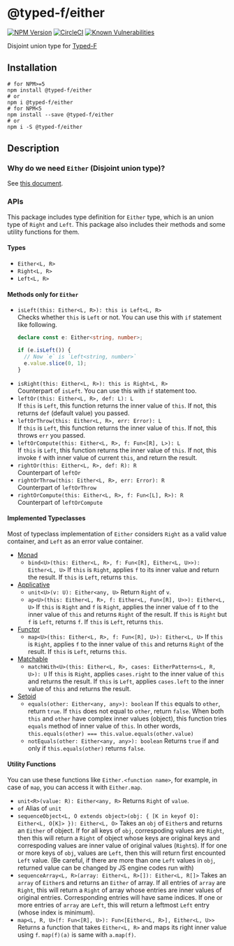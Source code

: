 # @typed-f/either

[![NPM Version](https://img.shields.io/npm/v/@typed-f/either/latest.svg?logo=npm&label=latest&colorB=blue)][either-npm] [![CircleCI](https://img.shields.io/circleci/project/github/RedSparr0w/node-csgo-parser/master.svg?logo=circleci)](https://circleci.com/gh/Ailrun/typed-f/tree/master) [![Known Vulnerabilities](https://snyk.io/test/github/Ailrun/typed-f/badge.svg?targetFile=packages%2Feither%2Fpackage.json)](https://snyk.io/test/github/Ailrun/typed-f?targetFile=packages%2Feither%2Fpackage.json)

Disjoint union type for [Typed-F](repo-github)

## Installation

```shell
# for NPM>=5
npm install @typed-f/either
# or
npm i @typed-f/either
# for NPM<5
npm install --save @typed-f/either
# or
npm i -S @typed-f/either
```

## Description

### Why do we need `Either` (Disjoint union type)?

See [this document](https://github.com/Ailrun/typed-f/tree/master/docs/why-do-we-need-either.md).

### APIs

This package includes type definition for `Either` type, which is an union type of `Right` and `Left`.
This package also includes their methods and some utility functions for them.

#### Types

- `Either<L, R>`
- `Right<L, R>`
- `Left<L, R>`

#### Methods only for `Either`

- `isLeft(this: Either<L, R>): this is Left<L, R>`  
    Checks whether `this` is `Left` or not. You can use this with `if` statement like following.
    ```typescript
    declare const e: Either<string, number>;
    
    if (e.isLeft()) {
      // Now `e` is `Left<string, number>`
      e.value.slice(0, 1);
    }
    ```
- `isRight(this: Either<L, R>): this is Right<L, R>`  
    Counterpart of `isLeft`. You can use this with `if` statement too.
- `leftOr(this: Either<L, R>, def: L): L`  
    If `this` is `Left`, this function returns the inner value of `this`.
    If not, this returns `def` (default value) you passed.
- `leftOrThrow(this: Either<L, R>, err: Error): L`  
    If `this` is `Left`, this function returns the inner value of `this`.
    If not, this throws `err` you passed.
- `leftOrCompute(this: Either<L, R>, f: Fun<[R], L>): L`  
    If `this` is `Left`, this function returns the inner value of `this`.
    If not, this invoke `f` with inner value of current `this`, and return the result.
- `rightOr(this: Either<L, R>, def: R): R`  
    Counterpart of `leftOr`
- `rightOrThrow(this: Either<L, R>, err: Error): R`  
    Counterpart of `leftOrThrow`
- `rightOrCompute(this: Either<L, R>, f: Fun<[L], R>): R`  
    Counterpart of `leftOrCompute`

#### Implemented Typeclasses

Most of typeclass implementation of `Either` considers `Right` as a valid value container, and `Left` as an error value container.

- [Monad][monad-github]
    - `bind<U>(this: Either<L, R>, f: Fun<[R], Either<L, U>>): Either<L, U>`
        If `this` is `Right`, applies `f` to its inner value and return the result.
        If `this` is `Left`, returns `this`.
- [Applicative][applicative-github]
    - `unit<U>(v: U): Either<any, U>`
        Return `Right` of `v`.
    - `ap<U>(this: Either<L, R>, f: Either<L, Fun<[R], U>>): Either<L, U>`
        If `this` is `Right` and `f` is `Right`, applies the inner value of `f` to the inner value of `this` and returns `Right` of the result.
        If `this` is `Right` but `f` is `Left`, returns `f`.
        If `this` is `Left`, returns `this`.
- [Functor][functor-github]
    - `map<U>(this: Either<L, R>, f: Fun<[R], U>): Either<L, U>`
        If `this` is `Right`, applies `f` to the inner value of `this` and returns `Right` of the result.
        If `this` is `Left`, returns `this`.
- [Matchable][matchable-github]
    - `matchWith<U>(this: Either<L, R>, cases: EitherPatterns<L, R, U>): U`
        If `this` is `Right`, applies `cases.right` to the inner value of `this` and returns the result.
        If `this` is `Left`, applies `cases.left` to the inner value of `this` and returns the result.
- [Setoid][setoid-github]
    - `equals(other: Either<any, any>): boolean`
        If `this` equals to `other`, return `true`.
        If `this` does not equal to `other`, return `false`.
        When both `this` and `other` have complex inner values (object), this function tries `equals` method of inner value of `this`. In other words, `this.equals(other) === this.value.equals(other.value)`
    - `notEquals(other: Either<any, any>): boolean`
        Returns `true` if and only if `this.equals(other)` returns `false`.
        
#### Utility Functions

You can use these functions like `Either.<function name>`, for example, in case of `map`, you can access it with `Either.map`.

- `unit<R>(value: R): Either<any, R>`
    Returns `Right` of `value`.
- `of`
    Alias of `unit`
- `sequenceObject<L, O extends object>(obj: { [K in keyof O]: Either<L, O[K]> }): Either<L, O>`
    Takes an `obj` of `Either`s and returns an `Either` of object.
    If for all keys of `obj`, correspoding values are `Right`, then this will return a `Right` of object whose keys are original keys and correspoding values are inner value of original values (`Right`s).
    If for one or more keys of `obj`, values are `Left`, then this will return first encounted `Left` value.
    (Be careful, if there are more than one `Left` values in `obj`, returned value can be changed by JS engine codes run with)
- `sequenceArray<L, R>(array: Either<L, R>[]): Either<L, R[]>`
    Takes an `array` of `Either`s and returns an `Either` of array.
    If all entries of `array` are `Right`, this will return a `Right` of array whose entries are inner values of original entries. Corresponding entries will have same indices.
    If one or more entries of `array` are `Left`, this will return a leftmost `Left` entry (whose index is minimum).
- `map<L, R, U>(f: Fun<[R], U>): Fun<[Either<L, R>], Either<L, U>>`
    Returns a function that takes `Either<L, R>` and maps its right inner value using `f`.
    `map(f)(a)` is same with `a.map(f)`.

[repo-github]: https://github.com/Ailrun/typed-f
[releases-github]: https://github.com/Ailrun/typed-f/releases

[applicative-github]: https://github.com/Ailrun/typed-f/tree/master/packages/applicative
[either-github]: https://github.com/Ailrun/typed-f/tree/master/packages/either
[function-github]: https://github.com/Ailrun/typed-f/tree/master/packages/function
[functor-github]: https://github.com/Ailrun/typed-f/tree/master/packages/functor
[lens-github]: https://github.com/Ailrun/typed-f/tree/master/packages/lens
[matchable-github]: https://github.com/Ailrun/typed-f/tree/master/packages/matchable
[maybe-github]: https://github.com/Ailrun/typed-f/tree/master/packages/maybe
[monad-github]: https://github.com/Ailrun/typed-f/tree/master/packages/monad
[setoid-github]: https://github.com/Ailrun/typed-f/tree/master/packages/setoid
[tagged-github]: https://github.com/Ailrun/typed-f/tree/master/packages/tagged

[applicative-npm]: https://www.npmjs.com/package/@typed-f/applicative
[either-npm]: https://www.npmjs.com/package/@typed-f/either
[function-npm]: https://www.npmjs.com/package/@typed-f/function
[functor-npm]: https://www.npmjs.com/package/@typed-f/functor
[lens-npm]: https://www.npmjs.com/package/@typed-f/lens
[matchable-npm]: https://www.npmjs.com/package/@typed-f/matchable
[maybe-npm]: https://www.npmjs.com/package/@typed-f/maybe
[monad-npm]: https://www.npmjs.com/package/@typed-f/monad
[setoid-npm]: https://www.npmjs.com/package/@typed-f/setoid
[tagged-npm]: https://www.npmjs.com/package/@typed-f/tagged
